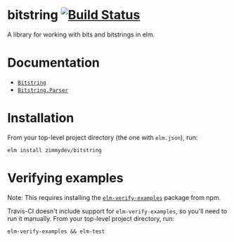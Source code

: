 # bitstring [![Build Status](https://travis-ci.com/zimmydev/bitstring.svg?branch=master)](https://travis-ci.com/zimmydev/bitstring)

A library for working with bits and bitstrings in elm.

# Documentation

* [`Bitstring`](https://package.elm-lang.org/packages/zimmydev/bitstring/latest/Bitstring)
* [`Bitstring.Parser`](https://package.elm-lang.org/packages/zimmydev/bitstring/latest/Bitstring-Parser)

# Installation

From your top-level project directory (the one with `elm.json`), run:

```
elm install zimmydev/bitstring
```

# Verifying examples

Note: This requires installing the
[`elm-verify-examples`](https://github.com/stoeffel/elm-verify-examples) package
from npm.

Travis-CI doesn't include support for `elm-verify-examples`, so you'll need to
run it manually. From your top-level project directory, run:

```
elm-verify-examples && elm-test
```
